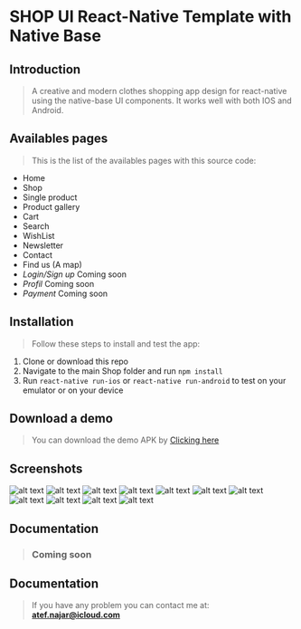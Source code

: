 # SHOP UI React-Native Template with Native Base

## Introduction

> A creative and modern clothes shopping app design for react-native using the native-base UI components.
It works well with both IOS and Android.


## Availables pages

> This is the list of the availables pages with this source code:
* Home
* Shop
* Single product
* Product gallery
* Cart
* Search
*  WishList
* Newsletter
* Contact
* Find us (A map)
* *Login/Sign up* Coming soon
* *Profil* Coming soon
* *Payment* Coming soon

## Installation

> Follow these steps to install and test the app:
1. Clone or download this repo
2. Navigate to the main Shop folder and run `npm install`
3. Run `react-native run-ios` or `react-native run-android` to test on your emulator or on your device

## Download a demo

> You can download the demo APK by [Clicking here](https://www.dropbox.com/s/42l8vvq61xx6bzh/shop.apk "Download Shop APK") 

## Screenshots

![alt text](http://res.cloudinary.com/atf19/image/upload/v1501416468/1_f6hiw0.png)
![alt text](http://res.cloudinary.com/atf19/image/upload/v1501416464/2_rmuosc.png)
![alt text](http://res.cloudinary.com/atf19/image/upload/v1501416466/3_xbithf.png)
![alt text](http://res.cloudinary.com/atf19/image/upload/v1501416465/4_mz9us1.png)
![alt text](http://res.cloudinary.com/atf19/image/upload/v1501416465/5_u7cedw.png)
![alt text](http://res.cloudinary.com/atf19/image/upload/v1501416460/6_toto6s.png)
![alt text](http://res.cloudinary.com/atf19/image/upload/v1501416470/7_h2onpd.png)
![alt text](http://res.cloudinary.com/atf19/image/upload/v1501416468/8_zporkh.png)
![alt text](http://res.cloudinary.com/atf19/image/upload/v1501416471/9_yk5qog.png)
![alt text](http://res.cloudinary.com/atf19/image/upload/v1501416470/10_psx6ys.png)
![alt text](http://res.cloudinary.com/atf19/image/upload/v1501416468/11_mxtfkz.png)


## Documentation 

> ### Coming soon

## Documentation 

> If you have any problem you can contact me at: **atef.najar@icloud.com**
